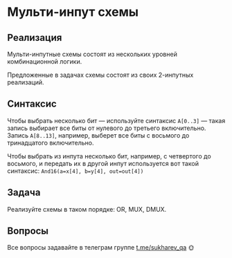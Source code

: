 # Мульти-инпут схемы

## Реализация

Мульти-инпутные схемы состоят из нескольких уровней комбинационной логики.

Предложенные в задачах схемы состоят из своих 2-инпутных реализаций.

## Синтаксис

Чтобы выбрать несколько бит — используйте синтаксис `A[0..3]` — такая запись выбирает все биты от нулевого до третьего включительно. Запись `A[8..13]`, например, выберет все биты с восьмого до тринадцатого включительно.

Чтобы выбрать из инпута несколько бит, например, с четвертого до восьмого, и передать их в другой инпут используется вот такой синтаксис: `And16(a=x[4], b=y[4], out=out[4])`

## Задача

Реализуйте схемы в таком порядке: OR, MUX, DMUX.

## Вопросы

Все вопросы задавайте в телеграм группе [t.me/sukharev_qa](https://www.t.me/sukharev_qa) 🌞
